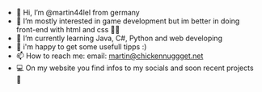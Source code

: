 - 👋 Hi, I’m @martin44lel from germany
- 👀 I’m mostly interested in game development but im better in doing front-end with html and css ✌🏼
- 🌱 I’m currently learning Java, C#, Python and web developing
- 💁 i'm happy to get some usefull tipps :)
- 📫 How to reach me: email: martin@chickennuggget.net
- 💻 On my website you find infos to my socials and soon recent projects 🙂
  
<!---
martin44lel/martin44lel is a ✨ special ✨ repository because its `README.md` (this file) appears on your GitHub profile.
You can click the Preview link to take a look at your changes.
--->
